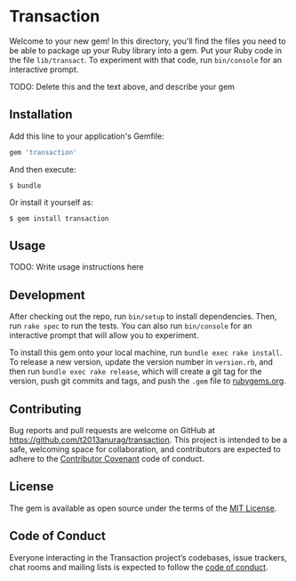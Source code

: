 # Transaction

Welcome to your new gem! In this directory, you'll find the files you need to be able to package up your Ruby library into a gem. Put your Ruby code in the file `lib/transact`. To experiment with that code, run `bin/console` for an interactive prompt.

TODO: Delete this and the text above, and describe your gem

## Installation

Add this line to your application's Gemfile:

```ruby
gem 'transaction'
```

And then execute:

    $ bundle

Or install it yourself as:

    $ gem install transaction

## Usage

TODO: Write usage instructions here

## Development

After checking out the repo, run `bin/setup` to install dependencies. Then, run `rake spec` to run the tests. You can also run `bin/console` for an interactive prompt that will allow you to experiment.

To install this gem onto your local machine, run `bundle exec rake install`. To release a new version, update the version number in `version.rb`, and then run `bundle exec rake release`, which will create a git tag for the version, push git commits and tags, and push the `.gem` file to [rubygems.org](https://rubygems.org).

## Contributing

Bug reports and pull requests are welcome on GitHub at https://github.com/t2013anurag/transaction. This project is intended to be a safe, welcoming space for collaboration, and contributors are expected to adhere to the [Contributor Covenant](http://contributor-covenant.org) code of conduct.

## License

The gem is available as open source under the terms of the [MIT License](https://opensource.org/licenses/MIT).

## Code of Conduct

Everyone interacting in the Transaction project’s codebases, issue trackers, chat rooms and mailing lists is expected to follow the [code of conduct](https://github.com/t2013anurag/transaction/blob/master/CODE_OF_CONDUCT.md).
